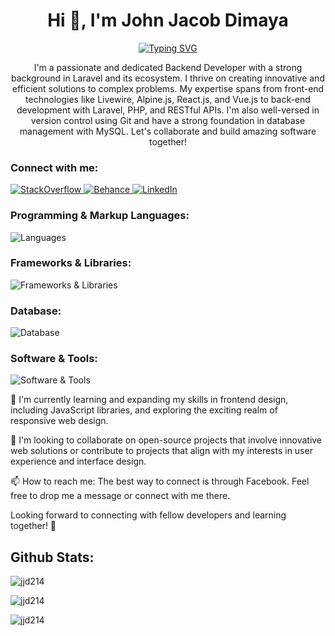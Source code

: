 <h1 align="center">Hi 👋, I'm John Jacob Dimaya</h1>
<p align="center">
    <a href="https://git.io/typing-svg">
    <img src="https://readme-typing-svg.herokuapp.com?font=Azeret+Mono&pause=1000&color=ADD8E6&center=true&width=435&lines=Backend+Web+Developer" alt="Typing SVG" />
</a>
</p>
<p align="center">
  I'm a passionate and dedicated Backend Developer with a strong background in Laravel and its ecosystem. I thrive on creating innovative and efficient solutions to complex problems. My expertise spans from front-end technologies like Livewire, Alpine.js, React.js, and Vue.js to back-end development with Laravel, PHP, and RESTful APIs. I'm also well-versed in version control using Git and have a strong foundation in database management with MySQL. Let's collaborate and build amazing software together!
</p>

<h3 align="left">Connect with me:</h3>
<p align="left">
    <a href="https://stackoverflow.com/users/28459549/john-jacob-ruiz">
        <img alt="StackOverflow" src="https://img.shields.io/badge/StackOverflow-E87922?style=for-the-badge&logo=stackoverflow&logoColor=white">
    </a>
    <a href="https://www.behance.net/johnjacobdimaya">
        <img alt="Behance" src="https://img.shields.io/badge/Behance-0053F2?style=for-the-badge&logo=behance&logoColor=white">
    </a>
    <a href="https://www.linkedin.com/in/john-jacob-dimaya-46405033a/">
        <img alt="LinkedIn" src="https://img.shields.io/badge/LinkedIn-0A66C2?style=for-the-badge&logo=linkedin&logoColor=white">
    </a>
</p>

<h3 align="left">Programming & Markup Languages:</h3>
<p>
    <img src="https://skillicons.dev/icons?i=php,js,python,java,html,css,sass" alt="Languages">
</p>

<h3 align="left">Frameworks & Libraries:</h3>
<p>
    <img src="https://skillicons.dev/icons?i=laravel,codeigniter,react,vue,livewire,alpinejs,bootstrap,tailwind" alt="Frameworks & Libraries">
</p>

<h3 align="left">Database:</h3>
<p>
    <img src="https://skillicons.dev/icons?i=mysql,sqlite" alt="Database">
</p>

<h3 align="left">Software & Tools:</h3>
<p>
    <img src="https://skillicons.dev/icons?i=vscode,git,github,docker" alt="Software & Tools">
</p>


🌱 I'm currently learning and expanding my skills in frontend design, including JavaScript libraries, and exploring the exciting realm of responsive web design.

💞️ I'm looking to collaborate on open-source projects that involve innovative web solutions or contribute to projects that align with my interests in user experience and interface design.

📫 How to reach me: The best way to connect is through Facebook. Feel free to drop me a message or connect with me there.

<!---
jjd214/jjd214 is a ✨ special ✨ repository because its `README.md` (this file) appears on your GitHub profile.
You can click the Preview link to take a look at your changes.
--->
Looking forward to connecting with fellow developers and learning together! 🚀


<h2>Github Stats: </h2>
<p>
    <img align="center" src="https://github-readme-stats.vercel.app/api/top-langs?username=jjd214&theme=dark&show_icons=true&locale=en&layout=compact" alt="jjd214" />
</p>
<p>
    <img align="center" src="https://github-readme-stats.vercel.app/api?username=jjd214&theme=dark&show_icons=true&locale=en" alt="jjd214" />
</p>
<p>
    <img align="center" src="https://github-readme-streak-stats.herokuapp.com/?user=jjd214&theme=dark" alt="jjd214" />
</p>






